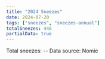 ```yaml
---
title: "2024 Sneezes"
date: 2024-07-20
tags: ["sneezes", "sneezes-annual"]
totalSneezes: 448
partialData: true
---
```


Total sneezes: --
Data source: Nomie

<!--more-->
